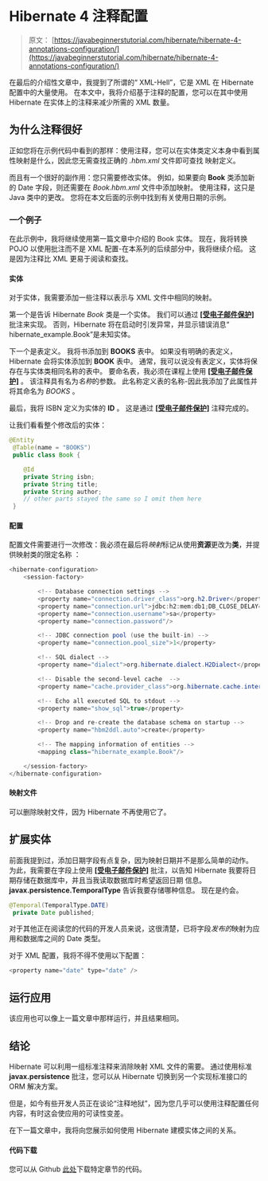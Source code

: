 # Hibernate 4 注释配置

> 原文： [https://javabeginnerstutorial.com/hibernate/hibernate-4-annotations-configuration/](https://javabeginnerstutorial.com/hibernate/hibernate-4-annotations-configuration/)

在最后的介绍性文章中，我提到了所谓的“ XML-Hell”，它是 XML 在 Hibernate 配置中的大量使用。 在本文中，我将介绍基于注释的配置，您可以在其中使用 Hibernate 在实体上的注释来减少所需的 XML 数量。

## 为什么注释很好

正如您将在示例代码中看到的那样：使用注释，您可以在实体类定义本身中看到属性映射是什么，因此您无需查找正确的 *.hbm.xml* 文件即可查找 映射定义。

而且有一个很好的副作用：您只需要修改实体。 例如，如果要向 **Book** 类添加新的 Date 字段，则还需要在 *Book.hbm.xml* 文件中添加映射。 使用注释，这只是 Java 类中的更改。 您将在本文后面的示例中找到有关使用日期的示例。

### 一个例子

在此示例中，我将继续使用第一篇文章中介绍的 Book 实体。 现在，我将转换 POJO 以使用批注而不是 XML 配置-在本系列的后续部分中，我将继续介绍。 这是因为注释比 XML 更易于阅读和查找。

#### 实体

对于实体，我需要添加一些注释以表示与 XML 文件中相同的映射。

第一个是告诉 Hibernate *Book* 类是一个实体。 我们可以通过 **[[受电子邮件保护]](/cdn-cgi/l/email-protection)** 批注来实现。 否则，Hibernate 将在启动时引发异常，并显示错误消息“ hibernate_example.Book”是未知实体。

下一个是表定义。 我将书添加到 **BOOKS** 表中。 如果没有明确的表定义，Hibernate 会将实体添加到 **BOOK** 表中。 通常，我可以说没有表定义，实体将保存在与实体类相同名称的表中。 要命名表，我必须在课程上使用 **[[受电子邮件保护]](/cdn-cgi/l/email-protection)** 。 该注释具有名为*名称*的参数。 此名称定义表的名称-因此我添加了此属性并将其命名为 *BOOKS* 。

最后，我将 ISBN 定义为实体的 **ID** 。 这是通过 **[[受电子邮件保护]](/cdn-cgi/l/email-protection)** 注释完成的。

让我们看看整个修改后的实体：

```java
@Entity
 @Table(name = "BOOKS")
 public class Book {

    @Id
    private String isbn;
    private String title;
    private String author;
    // other parts stayed the same so I omit them here
 }
```

#### 配置

配置文件需要进行一次修改：我必须在最后将*映射*标记从使用**资源**更改为**类**，并提供映射类的限定名称 ：

```java
<hibernate-configuration>
    <session-factory>

        <!-- Database connection settings -->
        <property name="connection.driver_class">org.h2.Driver</property>
        <property name="connection.url">jdbc:h2:mem:db1;DB_CLOSE_DELAY=-1;MVCC=TRUE</property>
        <property name="connection.username">sa</property>
        <property name="connection.password"/>

        <!-- JDBC connection pool (use the built-in) -->
        <property name="connection.pool_size">1</property>

        <!-- SQL dialect -->
        <property name="dialect">org.hibernate.dialect.H2Dialect</property>

        <!-- Disable the second-level cache  -->
        <property name="cache.provider_class">org.hibernate.cache.internal.NoCacheProvider</property>

        <!-- Echo all executed SQL to stdout -->
        <property name="show_sql">true</property>

        <!-- Drop and re-create the database schema on startup -->
        <property name="hbm2ddl.auto">create</property>

		<!-- The mapping information of entities -->
        <mapping class="hibernate_example.Book"/>

    </session-factory>
</hibernate-configuration>
```

#### 映射文件

可以删除映射文件，因为 Hibernate 不再使用它了。

## 扩展实体

前面我提到过，添加日期字段有点复杂，因为映射日期并不是那么简单的动作。 为此，我需要在字段上使用 **[[受电子邮件保护]](/cdn-cgi/l/email-protection)** 批注，以告知 Hibernate 我要将日期存储在数据库中，并且当我读取数据库时希望返回日期 信息。 **javax.persistence.TemporalType** 告诉我要存储哪种信息。 现在是约会。

```java
@Temporal(TemporalType.DATE)
 private Date published;
```

对于其他正在阅读您的代码的开发人员来说，这很清楚，已将字段*发布的*映射为应用和数据库之间的 Date 类型。

对于 XML 配置，我将不得不使用以下配置：

```java
<property name="date" type="date" />
```

## 运行应用

该应用也可以像上一篇文章中那样运行，并且结果相同。

## 结论

Hibernate 可以利用一组标准注释来消除映射 XML 文件的需要。 通过使用标准 **javax.persistence** 批注，您可以从 Hibernate 切换到另一个实现标准接口的 ORM 解决方案。

但是，如今有些开发人员正在谈论“注释地狱”，因为您几乎可以使用注释配置任何内容，有时这会使应用的可读性变差。

在下一篇文章中，我将向您展示如何使用 Hibernate 建模实体之间的关系。

#### 代码下载

您可以从 Github [此处](https://github.com/JBTAdmin/Hibernate)下载特定章节的代码。

